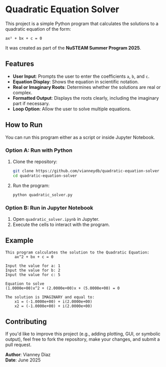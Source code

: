 # Quadratic Equation Solver

This project is a simple Python program that calculates the solutions to a quadratic equation of the form:

```
ax² + bx + c = 0
```

It was created as part of the **NuSTEAM Summer Program 2025**.

## Features
- **User Input**: Prompts the user to enter the coefficients `a`, `b`, and `c`.
- **Equation Display**: Shows the equation in scientific notation.
- **Real or Imaginary Roots**: Determines whether the solutions are real or complex.
- **Formatted Output**: Displays the roots clearly, including the imaginary part if necessary.
- **Loop Option**: Allow the user to solve multiple equations.

## How to Run
You can run this program either as a script or inside Jupyter Notebook.

### Option A: Run with Python
1. Clone the repository:
   ```bash
   git clone https://github.com/vianneydb/quadratic-equation-solver
   cd quadratic-equation-solver
   ```

2. Run the program:
   ```bash
   python quadratic_solver.py
   ```

### Option B: Run in Jupyter Notebook
1. Open `quadratic_solver.ipynb` in Jupyter.
2. Execute the cells to interact with the program.

## Example
```text
This program calculates the solution to the Quadratic Equation: 
    ax^2 + bx + c = 0

Input the value for a: 1
Input the value for b: 2
Input the value for c: 5

Equation to solve
(1.0000e+00)x^2 + (2.0000e+00)x + (5.0000e+00) = 0

The solution is IMAGINARY and equal to:
    x1 = (-1.0000e+00) + i(2.0000e+00)
    x2 = (-1.0000e+00) + i(2.0000e+00)
```

## Contributing
If you'd like to improve this project (e.g., adding plotting, GUI, or symbolic output), feel free to fork the repository, make your changes, and submit a pull request.

**Author**: Vianney Diaz  
**Date**: June 2025

